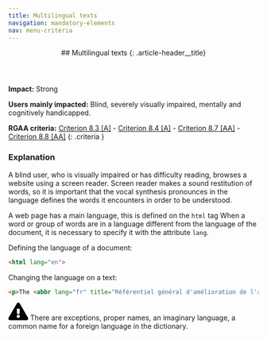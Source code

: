 ```yaml
---
title: Multilingual texts
navigation: mandatory-elements
nav: menu-criteria
---
```


<header>
## Multilingual texts
{: .article-header__title}
</header>

**Impact:** Strong

**Users mainly impacted:** Blind, severely visually impaired, mentally and cognitively handicapped.

**RGAA criteria:** [Criterion 8.3 [A]](http://disic.github.io/rgaa_referentiel_en/criteria.html#crit-8-3) - [Criterion 8.4 [A]](http://disic.github.io/rgaa_referentiel_en/criteria.html#crit-8-4) - [Criterion 8.7 [AA]](http://disic.github.io/rgaa_referentiel_en/criteria.html#crit-8-7) - [Criterion 8.8 [AA]](http://disic.github.io/rgaa_referentiel_en/criteria.html#crit-8-8)
{: .criteria }

### Explanation

A blind user, who is visually impaired or has difficulty reading, browses a website using a screen reader. Screen reader makes a sound restitution of words, so it is important that the vocal synthesis pronounces in the language defines the words it encounters in order to be understood.

A web page has a main language, this is defined on the `html` tag
When a word or group of words are in a language different from the language of the document, it is necessary to specify it with the attribute `lang`.

Defining the language of a document:
```html
<html lang="en">
```

Changing the language on a text:
```html
<p>The <abbr lang="fr" title="Référentiel général d'amélioration de l'accessibilité">RGAA</abbr> is the French government's General Guideline for Accessibility Improvement.</p>
```

<div class="important">
<svg role="img" aria-label="Important" xmlns="http://www.w3.org/2000/svg" viewBox="0 0 576 512" width="40" height="36"><title>Important</title><path d="M569.517 440.013C587.975 472.007 564.806 512 527.94 512H48.054c-36.937 0-59.999-40.055-41.577-71.987L246.423 23.985c18.467-32.009 64.72-31.951 83.154 0l239.94 416.028zM288 354c-25.405 0-46 20.595-46 46s20.595 46 46 46 46-20.595 46-46-20.595-46-46-46zm-43.673-165.346l7.418 136c.347 6.364 5.609 11.346 11.982 11.346h48.546c6.373 0 11.635-4.982 11.982-11.346l7.418-136c.375-6.874-5.098-12.654-11.982-12.654h-63.383c-6.884 0-12.356 5.78-11.981 12.654z"/></svg>
There are exceptions, proper names, an imaginary language, a common name for a foreign language in the dictionary.
</div>
